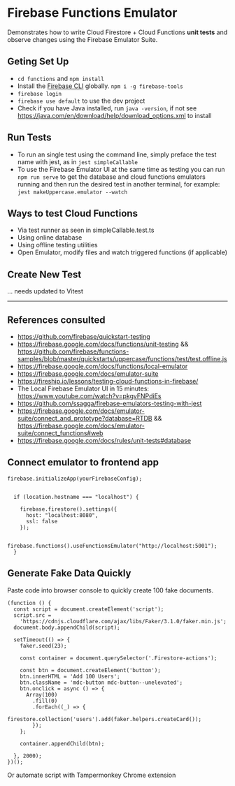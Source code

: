 # Firebase Functions Emulator

Demonstrates how to write Cloud Firestore + Cloud Functions **unit tests** and observe changes using the Firebase Emulator Suite.

## Geting Set Up

- `cd functions` and `npm install`
- Install the [Firebase CLI](https://firebase.google.com/docs/cli) globally. `npm i -g firebase-tools`
- `firebase login`
- `firebase use default` to use the dev project
- Check if you have Java installed, run `java -version`, if not see https://java.com/en/download/help/download_options.xml to install

## Run Tests

- To run an single test using the command line, simply preface the test name with jest, as in `jest simpleCallable`
- To use the Firebase Emulator UI at the same time as testing you can run `npm run serve` to get the database and cloud functions emulators running and then run the desired test in another terminal, for example: `jest makeUppercase.emulator --watch`

## Ways to test Cloud Functions

- Via test runner as seen in simpleCallable.test.ts
- Using online database
- Using offline testing utilities
- Open Emulator, modify files and watch triggered functions (if applicable)

## Create New Test
... needs updated to Vitest

---

## References consulted

- https://github.com/firebase/quickstart-testing
- https://firebase.google.com/docs/functions/unit-testing && https://github.com/firebase/functions-samples/blob/master/quickstarts/uppercase/functions/test/test.offline.js
- https://firebase.google.com/docs/functions/local-emulator
- https://firebase.google.com/docs/emulator-suite
- https://fireship.io/lessons/testing-cloud-functions-in-firebase/
- The Local Firebase Emulator UI in 15 minutes: https://www.youtube.com/watch?v=pkgvFNPdiEs
- https://github.com/ssagga/firebase-emulators-testing-with-jest
- https://firebase.google.com/docs/emulator-suite/connect_and_prototype?database=RTDB && https://firebase.google.com/docs/emulator-suite/connect_functions#web
- https://firebase.google.com/docs/rules/unit-tests#database

## Connect emulator to frontend app

```
firebase.initializeApp(yourFirebaseConfig);


  if (location.hostname === "localhost") {

    firebase.firestore().settings({
      host: "localhost:8080",
      ssl: false
    });

    firebase.functions().useFunctionsEmulator("http://localhost:5001");
  }
```

## Generate Fake Data Quickly

Paste code into browser console to quickly create 100 fake documents.

```
(function () {
  const script = document.createElement('script');
  script.src =
    'https://cdnjs.cloudflare.com/ajax/libs/Faker/3.1.0/faker.min.js';
  document.body.appendChild(script);

  setTimeout(() => {
    faker.seed(23);

    const container = document.querySelector('.Firestore-actions');

    const btn = document.createElement('button');
    btn.innerHTML = 'Add 100 Users';
    btn.className = 'mdc-button mdc-button--unelevated';
    btn.onclick = async () => {
      Array(100)
        .fill(0)
        .forEach((_) => {
          firestore.collection('users').add(faker.helpers.createCard());
        });
    };

    container.appendChild(btn);

  }, 2000);
})();
```

Or automate script with Tampermonkey Chrome extension
